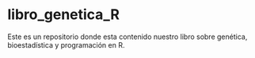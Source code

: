 # libro_genetica_R
Este es un repositorio donde esta contenido nuestro libro sobre genética, bioestadística y programación en R.
